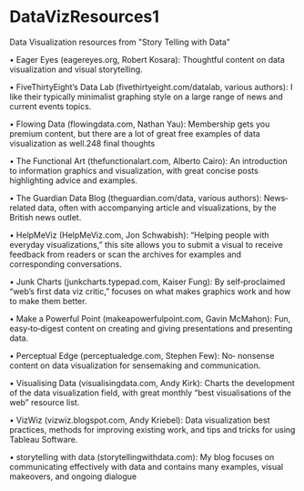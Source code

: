 # DataVizResources1
Data Visualization resources from "Story Telling with Data"

•	 Eager Eyes (eagereyes.org, Robert Kosara): Thoughtful content on data visualization and visual storytelling.

•	 FiveThirtyEight’s Data Lab (fivethirtyeight.com/datalab, various authors): I like their typically minimalist graphing style on a large range of news and current events topics.

•	 Flowing Data (flowingdata.com, Nathan Yau): Membership gets you premium content, but there are a lot of great free examples of data visualization as well.248 final thoughts

•	 The Functional Art (thefunctionalart.com, Alberto Cairo): An introduction to information graphics and visualization, with great concise posts highlighting advice and examples.

•	 The Guardian Data Blog (theguardian.com/data, various authors): News‐related data, often with accompanying article and visualizations, by the British news outlet.

•	 HelpMeViz (HelpMeViz.com, Jon Schwabish): “Helping people with everyday visualizations,” this site allows you to submit a visual to receive feedback from readers or scan the archives for examples and corresponding conversations.

•	 Junk Charts (junkcharts.typepad.com, Kaiser Fung): By self‐proclaimed “web’s first data viz critic,” focuses on what makes graphics work and how to make them better.

•	 Make a Powerful Point (makeapowerfulpoint.com, Gavin McMahon): Fun, easy‐to‐digest content on creating and giving
presentations and presenting data.

•	 Perceptual Edge (perceptualedge.com, Stephen Few): No‐ nonsense content on data visualization for sensemaking and communication.

•	 Visualising Data (visualisingdata.com, Andy Kirk): Charts the development of the data visualization field, with great monthly “best visualisations of the web” resource list.

•	 VizWiz (vizwiz.blogspot.com, Andy Kriebel): Data visualization best practices, methods for improving existing work, and tips and tricks for using Tableau Software.

•	 storytelling with data (storytellingwithdata.com): My blog focuses on communicating effectively with data and contains many examples, visual makeovers, and ongoing dialogue
